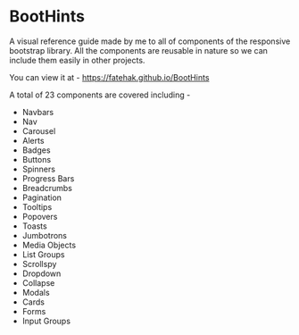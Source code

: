 # BootHints
A visual reference guide made by me to all of components of the responsive bootstrap library. All the components are reusable in nature so we can include them easily in other projects.

You can view it at - https://fatehak.github.io/BootHints

A total of 23 components are covered including - 

  * Navbars
  * Nav
  * Carousel
  * Alerts
  * Badges
  * Buttons
  * Spinners
  * Progress Bars
  * Breadcrumbs
  * Pagination
  * Tooltips
  * Popovers
  * Toasts
  * Jumbotrons
  * Media Objects
  * List Groups
  * Scrollspy
  * Dropdown
  * Collapse
  * Modals
  * Cards
  * Forms
  * Input Groups
